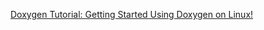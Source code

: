 [Doxygen Tutorial: Getting Started Using Doxygen on Linux!](https://embeddedinventor.com/doxygen-tutorial-getting-started-using-doxygen-on-linux/)